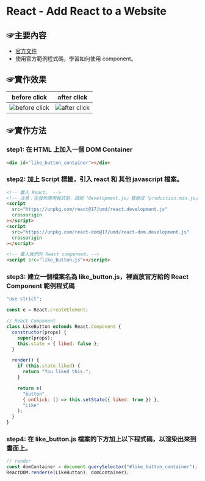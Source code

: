 # React - Add React to a Website

## &#9758;主要內容

- [官方文件](https://zh-hant.reactjs.org/docs/add-react-to-a-website.html)
- 使用官方範例程式碼，學習如何使用 component。

## &#9758;實作效果

| before click                                     | after click                                      |
| ------------------------------------------------ | ------------------------------------------------ |
| ![before click](https://i.imgur.com/wQbO7Yn.png) | ![after click ](https://i.imgur.com/QHpSVao.png) |

## &#9758;實作方法

### step1: 在 HTML 上加入一個 DOM Container

```html
<div id="like_button_container"></div>
```

### step2: 加上 Script 標籤，引入 react 和 其他 javascript 檔案。

```html
<!-- 載入 React。 -->
<!-- 注意：在發佈應用程式前，請把「development.js」替換成「production.min.js」。 -->
<script
  src="https://unpkg.com/react@17/umd/react.development.js"
  crossorigin
></script>
<script
  src="https://unpkg.com/react-dom@17/umd/react-dom.development.js"
  crossorigin
></script>

<!-- 載入我們的 React component。-->
<script src="like_button.js"></script>
```

### step3: 建立一個檔案名為 like_button.js，裡面放官方給的 React Component 範例程式碼

```javascript
"use strict";

const e = React.createElement;

// React Component
class LikeButton extends React.Component {
  constructor(props) {
    super(props);
    this.state = { liked: false };
  }

  render() {
    if (this.state.liked) {
      return "You liked this.";
    }

    return e(
      "button",
      { onClick: () => this.setState({ liked: true }) },
      "Like"
    );
  }
}
```

### step4: 在 like_button.js 檔案的下方加上以下程式碼，以渲染出來到畫面上。

```javascript
// render
const domContainer = document.querySelector("#like_button_container");
ReactDOM.render(e(LikeButton), domContainer);
```
